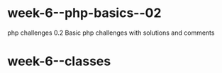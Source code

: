 # week-6--php-basics--02
php challenges 0.2
Basic php challenges with solutions and comments
# week-6--classes
